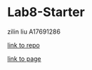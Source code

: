 # Lab8-Starter

zilin liu A17691286

[link to repo](https://github.com/kiminus/CSE110-Lab8)

[link to page ](https://kiminus.github.io/CSE110-Lab8/)
